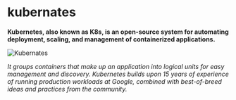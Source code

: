 # kubernates

**Kubernetes, also known as K8s, is an open-source system for automating deployment, scaling, and management of containerized applications.**

![Kubernates](https://kubernetes.io/images/kubernetes-horizontal-color.png)

_It groups containers that make up an application into logical units for easy management and discovery. Kubernetes builds upon 15 years of experience of running production workloads at Google, combined with best-of-breed ideas and practices from the community._
